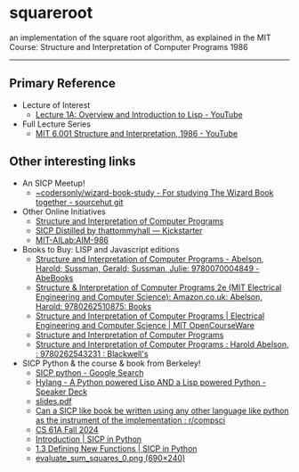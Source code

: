 # squareroot
an implementation of the square root algorithm, as explained in the MIT Course: Structure and Interpretation of  Computer Programs 1986

---
## Primary Reference
* Lecture of Interest
  * [Lecture 1A: Overview and Introduction to Lisp - YouTube](https://www.youtube.com/watch?v=-J_xL4IGhJA)
* Full Lecture Series
  * [MIT 6.001 Structure and Interpretation, 1986 - YouTube](https://www.youtube.com/playlist?list=PLE18841CABEA24090) 

## Other interesting links
* An SICP Meetup!
  * [~codersonly/wizard-book-study - For studying The Wizard Book together - sourcehut git](https://git.sr.ht/~codersonly/wizard-book-study)
* Other Online Initiatives 
  * [Structure and Interpretation of Computer Programs](https://romanbird.github.io/sicp/)
  * [SICP Distilled by thattommyhall — Kickstarter](https://www.kickstarter.com/projects/1751759988/sicp-distilled)
  * [MIT-AILab:AIM-986](https://dspace.mit.edu/bitstream/handle/1721.1/6064/AIM-986.pdf?sequence=2)
* Books to Buy: LISP and Javascript editions 
  * [Structure and Interpretation of Computer Programs - Abelson, Harold; Sussman, Gerald; Sussman, Julie: 9780070004849 - AbeBooks](https://www.abebooks.co.uk/9780070004849/Structure-Interpretation-Computer-Programs-Abelson-0070004846/plp)
  * [Structure & Interpretation of Computer Programs 2e (MIT Electrical Engineering and Computer Science): Amazon.co.uk: Abelson, Harold: 9780262510875: Books](https://www.amazon.co.uk/Structure-Interpretation-Computer-Electrical-Engineering/dp/0262510871)
  * [Structure and Interpretation of Computer Programs | Electrical Engineering and Computer Science | MIT OpenCourseWare](https://ocw.mit.edu/courses/6-001-structure-and-interpretation-of-computer-programs-spring-2005/)
  * [Structure and Interpretation of Computer Programs](https://mitpress.mit.edu/9780262510363/structure-and-interpretation-of-computer-programs/)
  * [Structure and Interpretation of Computer Programs : Harold Abelson, : 9780262543231 : Blackwell's](https://blackwells.co.uk/bookshop/product/Structure-and-Interpretation-of-Computer-Programs-by-Harold-Abelson-Gerald-Jay-Sussman/9780262543231)
* SICP Python & the course & book from Berkeley!
  * [SICP python - Google Search](https://www.google.com/search?sca_esv=e095c950f9c2c4db&sxsrf=ADLYWIIIbwB_JAIrxaaFdI9qpzv930gvig:1734019372597&q=SICP+python&udm=2&fbs=AEQNm0DvD4UMlvdpwktgGj2ZHhIXVpPBAcdqB0tDaQXt0I98VJKy8qB1DoG2vXaDRk6iDT2TTKWD3SYRekJpc1vXJC4MccPKgDDd356IS-miChJawD6jja4XRvNTqRvYtAbMA9THR7-X5QHvIsuVJnHmO0r934KYH1ky4ByoVFryUNYhJbivPdAoHHopGIqu5DtTPehldCreX8rstL77Za4VeUxxIZgkEQ&sa=X&ved=2ahUKEwjcwfLFzaKKAxWWWEEAHc7NAGwQtKgLegQIFRAB&biw=1383&bih=729&dpr=2.5#imgrc=SPQS2TDZNS1e2M&imgdii=zhAMnYGQET5TIM)
  * [Hylang - A Python powered Lisp AND a Lisp powered Python - Speaker Deck](https://speakerdeck.com/shrayasr/hylang-a-python-powered-lisp-and-a-lisp-powered-python?slide=14)
  * [slides.pdf](https://files.speakerdeck.com/presentations/bea841cbdd4e4a20be83a4a718b9d657/slides.pdf)
  * [Can a SICP like book be written using any other language like python as the instrument of the implementation : r/compsci](https://www.reddit.com/r/compsci/comments/q17jfl/can_a_sicp_like_book_be_written_using_any_other/)
  * [CS 61A Fall 2024](https://cs61a.org/)
  * [Introduction | SICP in Python](https://wizardforcel.gitbooks.io/sicp-in-python/content/)
  * [1.3 Defining New Functions | SICP in Python](https://wizardforcel.gitbooks.io/sicp-in-python/content/3.html)
  * [evaluate_sum_squares_0.png (690×240)](https://wizardforcel.gitbooks.io/sicp-in-python/content/img/evaluate_sum_squares_0.png)
  

